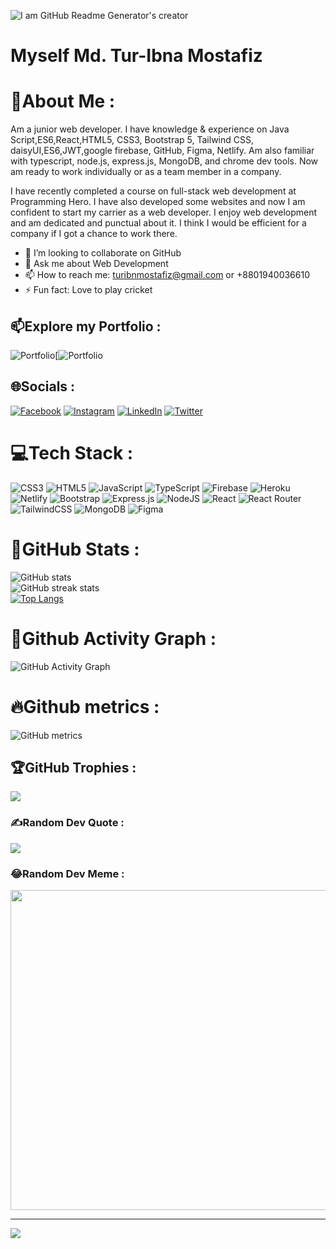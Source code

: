 ![I am GitHub Readme Generator's creator](https://media-exp2.licdn.com/dms/image/C4D16AQEiqqnhMguvow/profile-displaybackgroundimage-shrink_200_800/0/1654689129841?e=1661990400&v=beta&t=FTnYUFm2EFgyBcVfaMy3mVU8HtOFzG3mTR35B8jIUpA)

# Myself Md. Tur-Ibna Mostafiz
# 💫About Me :
Am a junior web developer. I have knowledge & experience on Java Script,ES6,React,HTML5, CSS3, Bootstrap 5, Tailwind CSS, daisyUI,ES6,JWT,google firebase, GitHub, Figma, Netlify. Am also familiar with typescript, node.js, express.js, MongoDB, and chrome dev tools. Now am ready to work individually or as a team member in a company.

I have recently completed a course on full-stack web development at Programming Hero. I have also developed some websites and now I am confident to start my carrier as a web developer. I enjoy web development and am dedicated and punctual about it. I think I would be efficient for a company if I got a chance to work there.

- 👯 I’m looking to collaborate on GitHub 
- 💬 Ask me about Web Development 
- 📫 How to reach me: turibnmostafiz@gmail.com or +8801940036610
- ⚡ Fun fact: Love to play cricket 

## 📫Explore my Portfolio :
![Portfolio](https://img.shields.io/badge/Portfolio-%23000000.svg?style=flat-square&logo=firefox&logoColor=#FF7139)[![Portfolio](https://md-tur.github.io/my-professional-portfolio/)

## 🌐Socials :
[![Facebook](https://img.shields.io/badge/Facebook-%231877F2.svg?logo=Facebook&logoColor=white)](https://facebook.com/Md.Tur.Ibna.Mostafiz) [![Instagram](https://img.shields.io/badge/Instagram-%23E4405F.svg?logo=Instagram&logoColor=white)](https://instagram.com/md_tur_ibn_mostafiz) [![LinkedIn](https://img.shields.io/badge/LinkedIn-%230077B5.svg?logo=linkedin&logoColor=white)](https://linkedin.com/in/mdtur) [![Twitter](https://img.shields.io/badge/Twitter-%231DA1F2.svg?logo=Twitter&logoColor=white)](https://twitter.com/IbnTur) 

# 💻Tech Stack :
![CSS3](https://img.shields.io/badge/css3-%231572B6.svg?style=flat-square&logo=css3&logoColor=white) ![HTML5](https://img.shields.io/badge/html5-%23E34F26.svg?style=flat-square&logo=html5&logoColor=white) ![JavaScript](https://img.shields.io/badge/javascript-%23323330.svg?style=flat-square&logo=javascript&logoColor=%23F7DF1E) ![TypeScript](https://img.shields.io/badge/typescript-%23007ACC.svg?style=flat-square&logo=typescript&logoColor=white) ![Firebase](https://img.shields.io/badge/firebase-%23039BE5.svg?style=flat-square&logo=firebase) ![Heroku](https://img.shields.io/badge/heroku-%23430098.svg?style=flat-square&logo=heroku&logoColor=white) ![Netlify](https://img.shields.io/badge/netlify-%23000000.svg?style=flat-square&logo=netlify&logoColor=#00C7B7) ![Bootstrap](https://img.shields.io/badge/bootstrap-%23563D7C.svg?style=flat-square&logo=bootstrap&logoColor=white) ![Express.js](https://img.shields.io/badge/express.js-%23404d59.svg?style=flat-square&logo=express&logoColor=%2361DAFB) ![NodeJS](https://img.shields.io/badge/node.js-6DA55F?style=flat-square&logo=node.js&logoColor=white) ![React](https://img.shields.io/badge/react-%2320232a.svg?style=flat-square&logo=react&logoColor=%2361DAFB) ![React Router](https://img.shields.io/badge/React_Router-CA4245?style=flat-square&logo=react-router&logoColor=white) ![TailwindCSS](https://img.shields.io/badge/tailwindcss-%2338B2AC.svg?style=flat-square&logo=tailwind-css&logoColor=white) ![MongoDB](https://img.shields.io/badge/MongoDB-%234ea94b.svg?style=flat-square&logo=mongodb&logoColor=white) 	![Figma](https://img.shields.io/badge/figma-%23F24E1E.svg?style=flat-square&logo=figma&logoColor=white) 

# 🎯GitHub Stats :
![GitHub stats](https://github-readme-stats.vercel.app/api?username=Md-Tur&show_icons=true&theme=dracula)<br/>
![GitHub streak stats](https://github-readme-streak-stats.herokuapp.com/?user=Md-Tur&theme=dracula)<br/>
[![Top Langs](https://github-readme-stats.vercel.app/api/top-langs/?username=Md-Tur&theme=dracula)](https://github.com/anuraghazra/github-readme-stats)

# 🚀Github Activity Graph :
![GitHub Activity Graph](https://activity-graph.herokuapp.com/graph?username=Md-Tur&theme=dracula)  

# 🔥Github metrics :
![GitHub metrics](https://metrics.lecoq.io/Md-Tur)

## 🏆GitHub Trophies :
![](https://github-profile-trophy.vercel.app/?username=Md-Tur&theme=dracula&no-frame=true&no-bg=false&margin-w=4)

### ✍️Random Dev Quote :
![](https://quotes-github-readme.vercel.app/api?type=horizontal&theme=radical)

### 😂Random Dev Meme :
<img src="https://random-memer.herokuapp.com/" width="512px"/>

---
[![](https://visitcount.itsvg.in/api?id=Md-Tur&icon=5&color=6)](https://visitcount.itsvg.in)
